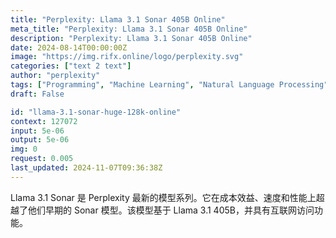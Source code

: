 ```yaml
---
title: "Perplexity: Llama 3.1 Sonar 405B Online"
meta_title: "Perplexity: Llama 3.1 Sonar 405B Online"
description: "Perplexity: Llama 3.1 Sonar 405B Online"
date: 2024-08-14T00:00:00Z
image: "https://img.rifx.online/logo/perplexity.svg"
categories: ["text 2 text"]
author: "perplexity"
tags: ["Programming", "Machine Learning", "Natural Language Processing", "Generative AI", "Chatbots"]
draft: False

id: "llama-3.1-sonar-huge-128k-online"
context: 127072
input: 5e-06
output: 5e-06
img: 0
request: 0.005
last_updated: 2024-11-07T09:36:38Z
---
```


Llama 3.1 Sonar 是 Perplexity 最新的模型系列。它在成本效益、速度和性能上超越了他们早期的 Sonar 模型。该模型基于 Llama 3.1 405B，并具有互联网访问功能。

